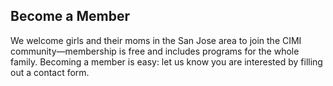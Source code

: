 ## Become a Member

We welcome girls and their moms in the San Jose area to join the CIMI community—membership is free and includes programs for the whole family. Becoming a member is easy: let us know you are interested by filling out a contact form.
